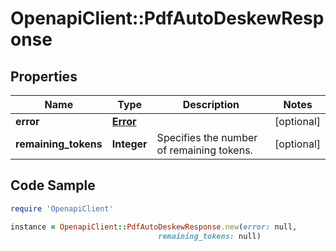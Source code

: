 # OpenapiClient::PdfAutoDeskewResponse

## Properties

Name | Type | Description | Notes
------------ | ------------- | ------------- | -------------
**error** | [**Error**](Error.md) |  | [optional] 
**remaining_tokens** | **Integer** | Specifies the number of remaining tokens. | [optional] 

## Code Sample

```ruby
require 'OpenapiClient'

instance = OpenapiClient::PdfAutoDeskewResponse.new(error: null,
                                 remaining_tokens: null)
```


